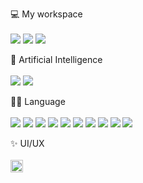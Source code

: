 
  💻 My workspace<br/><br/>
  <img src="https://img.shields.io/badge/Flask-000000?style=for-the-badge&logo=flask&logoColor=white">
  <img src="https://img.shields.io/badge/Qt-41CD52?style=for-the-badge&logo=qt&logoColor=white">
  <img src="https://img.shields.io/badge/Flutter-02569B?style=for-the-badge&logo=flutter&logoColor=white">

  🤖 Artificial Intelligence<br/><br/>
  <img src ="https://img.shields.io/badge/PyTorch-EE4C2C?style=for-the-badge&logo=pytorch&logoColor=white">
  <img src ="https://img.shields.io/badge/TensorFlow-FF6F00?style=for-the-badge&logo=tensorflow&logoColor=white">

  👩‍💻 Language<br/><br/>
  <img src="https://img.shields.io/badge/Python-FFD43B?style=for-the-badge&logo=python&logoColor=blue">
  <img src="https://img.shields.io/badge/CSS3-1572B6?style=for-the-badge&logo=css3&logoColor=white">
  <img src="https://img.shields.io/badge/JavaScript-323330?style=for-the-badge&logo=javascript&logoColor=F7DF1E">
  <img src ="https://img.shields.io/badge/HTML5-E34F26?style=for-the-badge&logo=html5&logoColor=white">
  <img src ="https://img.shields.io/badge/C%23-239120?style=for-the-badge&logo=c-sharp&logoColor=white">
  <img src ="https://img.shields.io/badge/C%2B%2B-00599C?style=for-the-badge&logo=c%2B%2B&logoColor=white">
  <img src ="https://img.shields.io/badge/Dart-0175C2?style=for-the-badge&logo=dart&logoColor=white"> 
  <img src ="https://img.shields.io/badge/MySQL-005C84?style=for-the-badge&logo=mysql&logoColor=white">
  <img src ="https://img.shields.io/badge/MongoDB-4EA94B?style=for-the-badge&logo=mongodb&logoColor=white">
  <img src ="https://img.shields.io/badge/PostgreSQL-316192?style=for-the-badge&logo=postgresql&logoColor=white">

  ✨ UI/UX<br/><br/>
  <img width = "20px" src ="https://user-images.githubusercontent.com/25181517/189715289-df3ee512-6eca-463f-a0f4-c10d94a06b2f.png">
  
